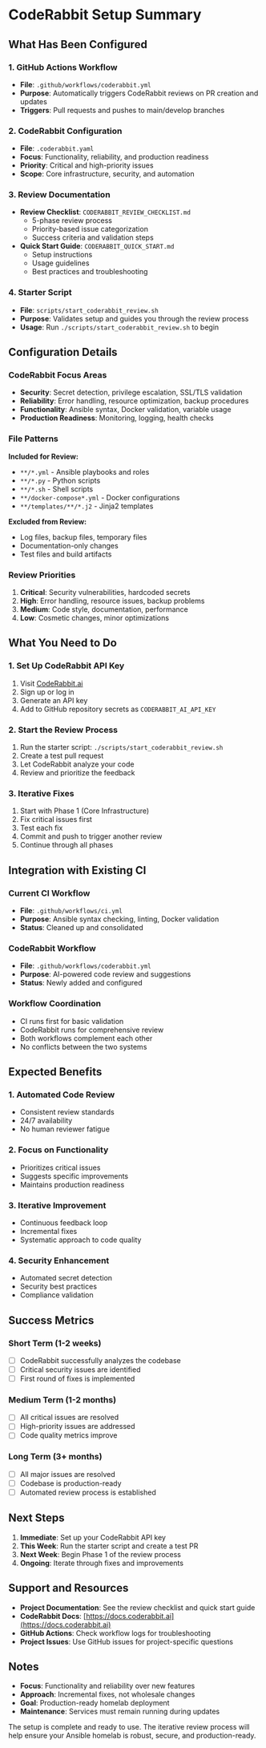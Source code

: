 # CodeRabbit Setup Summary

## What Has Been Configured

### 1. GitHub Actions Workflow
- **File**: `.github/workflows/coderabbit.yml`
- **Purpose**: Automatically triggers CodeRabbit reviews on PR creation and updates
- **Triggers**: Pull requests and pushes to main/develop branches

### 2. CodeRabbit Configuration
- **File**: `.coderabbit.yaml`
- **Focus**: Functionality, reliability, and production readiness
- **Priority**: Critical and high-priority issues
- **Scope**: Core infrastructure, security, and automation

### 3. Review Documentation
- **Review Checklist**: `CODERABBIT_REVIEW_CHECKLIST.md`
  - 5-phase review process
  - Priority-based issue categorization
  - Success criteria and validation steps
- **Quick Start Guide**: `CODERABBIT_QUICK_START.md`
  - Setup instructions
  - Usage guidelines
  - Best practices and troubleshooting

### 4. Starter Script
- **File**: `scripts/start_coderabbit_review.sh`
- **Purpose**: Validates setup and guides you through the review process
- **Usage**: Run `./scripts/start_coderabbit_review.sh` to begin

## Configuration Details

### CodeRabbit Focus Areas
- **Security**: Secret detection, privilege escalation, SSL/TLS validation
- **Reliability**: Error handling, resource optimization, backup procedures
- **Functionality**: Ansible syntax, Docker validation, variable usage
- **Production Readiness**: Monitoring, logging, health checks

### File Patterns
**Included for Review:**
- `**/*.yml` - Ansible playbooks and roles
- `**/*.py` - Python scripts
- `**/*.sh` - Shell scripts
- `**/docker-compose*.yml` - Docker configurations
- `**/templates/**/*.j2` - Jinja2 templates

**Excluded from Review:**
- Log files, backup files, temporary files
- Documentation-only changes
- Test files and build artifacts

### Review Priorities
1. **Critical**: Security vulnerabilities, hardcoded secrets
2. **High**: Error handling, resource issues, backup problems
3. **Medium**: Code style, documentation, performance
4. **Low**: Cosmetic changes, minor optimizations

## What You Need to Do

### 1. Set Up CodeRabbit API Key
1. Visit [CodeRabbit.ai](https://coderabbit.ai)
2. Sign up or log in
3. Generate an API key
4. Add to GitHub repository secrets as `CODERABBIT_AI_API_KEY`

### 2. Start the Review Process
1. Run the starter script: `./scripts/start_coderabbit_review.sh`
2. Create a test pull request
3. Let CodeRabbit analyze your code
4. Review and prioritize the feedback

### 3. Iterative Fixes
1. Start with Phase 1 (Core Infrastructure)
2. Fix critical issues first
3. Test each fix
4. Commit and push to trigger another review
5. Continue through all phases

## Integration with Existing CI

### Current CI Workflow
- **File**: `.github/workflows/ci.yml`
- **Purpose**: Ansible syntax checking, linting, Docker validation
- **Status**: Cleaned up and consolidated

### CodeRabbit Workflow
- **File**: `.github/workflows/coderabbit.yml`
- **Purpose**: AI-powered code review and suggestions
- **Status**: Newly added and configured

### Workflow Coordination
- CI runs first for basic validation
- CodeRabbit runs for comprehensive review
- Both workflows complement each other
- No conflicts between the two systems

## Expected Benefits

### 1. Automated Code Review
- Consistent review standards
- 24/7 availability
- No human reviewer fatigue

### 2. Focus on Functionality
- Prioritizes critical issues
- Suggests specific improvements
- Maintains production readiness

### 3. Iterative Improvement
- Continuous feedback loop
- Incremental fixes
- Systematic approach to code quality

### 4. Security Enhancement
- Automated secret detection
- Security best practices
- Compliance validation

## Success Metrics

### Short Term (1-2 weeks)
- [ ] CodeRabbit successfully analyzes the codebase
- [ ] Critical security issues are identified
- [ ] First round of fixes is implemented

### Medium Term (1-2 months)
- [ ] All critical issues are resolved
- [ ] High-priority issues are addressed
- [ ] Code quality metrics improve

### Long Term (3+ months)
- [ ] All major issues are resolved
- [ ] Codebase is production-ready
- [ ] Automated review process is established

## Next Steps

1. **Immediate**: Set up your CodeRabbit API key
2. **This Week**: Run the starter script and create a test PR
3. **Next Week**: Begin Phase 1 of the review process
4. **Ongoing**: Iterate through fixes and improvements

## Support and Resources

- **Project Documentation**: See the review checklist and quick start guide
- **CodeRabbit Docs**: [https://docs.coderabbit.ai](https://docs.coderabbit.ai)
- **GitHub Actions**: Check workflow logs for troubleshooting
- **Project Issues**: Use GitHub issues for project-specific questions

## Notes

- **Focus**: Functionality and reliability over new features
- **Approach**: Incremental fixes, not wholesale changes
- **Goal**: Production-ready homelab deployment
- **Maintenance**: Services must remain running during updates

The setup is complete and ready to use. The iterative review process will help ensure your Ansible homelab is robust, secure, and production-ready.
